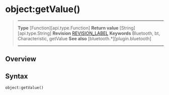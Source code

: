 # object:getValue()

> --------------------- ------------------------------------------------------------------------------------------
> __Type__              [Function][api.type.Function]
> __Return value__      [String][api.type.String]
> __Revision__          [REVISION_LABEL](REVISION_URL)
> __Keywords__          Bluetooth, bt, Characteristic, getValue
> __See also__          [bluetooth.*][plugin.bluetooth]
> --------------------- ------------------------------------------------------------------------------------------

## Overview

## Syntax

	object:getValue()
